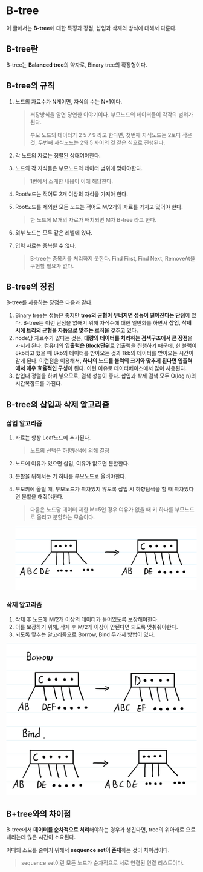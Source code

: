 # B-tree

이 글에서는 **B-tree**에 대한 특징과 장점, 삽입과 삭제의 방식에 대해서 다룬다.

## B-tree란
B-tree는 **Balanced tree**의 약자로, Binary tree의 확장형이다.

## B-tree의 규칙
1. 노드의 자료수가 N개이면, 자식의 수는 N+1이다.

   > 저장방식을 알면 당연한 이야기이다. 부모노드의 데이터들이 각각의 범위가 된다.
   >
   > 부모 노드의 데이터가 2 5 7 9 라고 한다면, 첫번째 자식노드는 2보다 작은것, 두번째 자식노드는 2와 5 사이의 것 같은 식으로 진행된다.

2. 각 노드의 자료는 정렬된 상태여야한다.

3. 노드의 각 자식들은 부모노드의 데이터 범위에 맞아야한다.

   > 1번에서 소개한 내용이 이에 해당한다.

4. Root노드는 적어도 2개 이상의 자식을 가져야 한다.

5. Root노드를 제외한 모든 노드는 적어도 M/2개의 자료를 가지고 있어야 한다.

   > 한 노드에 M개의 자료가 배치되면 M차 B-tree 라고 한다.
6. 외부 노드는 모두 같은 레벨에 있다.
7. 입력 자료는 중복될 수 없다.

   > B-tree는 중복키를 처리하지 못한다. Find First, Find Next, RemoveAt을 구현할 필요가 없다.
## B-tree의 장점

B-tree를 사용하는 장점은 다음과 같다.

1. Binary tree는 성능은 좋지만 **tree의 균형이 무너지면 성능이 떨어진다는 단점**이 있다. B-tree는 이런 단점을 없애기 위해 자식수에 대한 일반화를 하면서 **삽입, 삭제 시에 트리의 균형을 자동으로 맞추는 로직을** 갖추고 있다.
2. node당 자료수가 많다는 것은, **대량의 데이터를 처리하는 검색구조에서 큰 장점**을 가지게 된다. 컴퓨터의 **입출력은 Block단위**로 입출력을 진행하기 때문에, 한 블럭이 8kb라고 했을 때 8kb의 데이터를 받아오는 것과 1kb의 데이터를 받아오는 시간이 같게 된다. 이런점을 이용해서, **하나의 노드를 블럭의 크기와 맞추게 된다면 입출력에서 매우 효율적인 구성**이 된다. 이런 이유로 데이터베이스에서 많이 사용된다.
3. 삽입때 정렬을 하며 넣으므로, 검색 성능이 좋다. 삽입과 삭제 검색 모두 O(log n)의 시간복잡도를 가진다.

## B-tree의 삽입과 삭제 알고리즘

### 삽입 알고리즘

1. 자료는 항상 Leaf노드에 추가된다.

   >노드의 선택은 하향탐색에 의해 결정

2. 노드에 여유가 있으면 삽입, 여유가 없으면 분할한다.

3. 분할을 위해서는 키 하나를 부모노드로 올려야한다.

4. 부모키에 올릴 때, 부모노드가 꽉차있지 않도록 삽입 시 하향탐색을 할 때 꽉차있다면 분할을 해줘야한다.

   > 다음은 노드당 데이터 제한 M=5인 경우 여유가 없을 때 키 하나를 부모노드로 올리고 분할하는 모습이다.

   ![Alt text](./image/B-tree1.jpg)

   

### 삭제 알고리즘

1. 삭제 후 노드에 M/2개 이상의 데이터가 들어있도록 보장해야한다.
2. 이를 보장하기 위해, 삭제 후 M/2개 이상이 안된다면 되도록 맞춰줘야한다.
3. 되도록 맞추는 알고리즘으로 Borrow, Bind 두가지 방법이 있다.

![Alt text](./image/B-tree2.jpg)



## B+tree와의 차이점

B-tree에서 **데이터를 순차적으로 처리**해야하는 경우가 생긴다면, tree의 위아래로 오르내리는데 많은 시간이 소요된다.

이때의 소모를 줄이기 위해서 **sequence set이 존재**하는 것이 차이점이다.

> sequence set이란 모든 노드가 순차적으로 서로 연결된 연결 리스트이다.